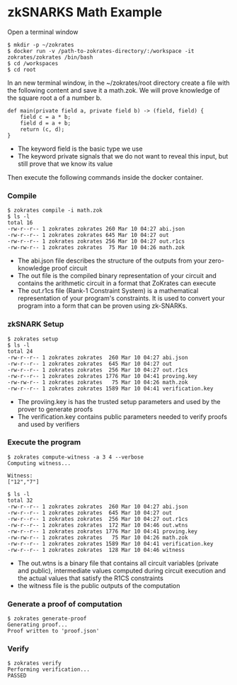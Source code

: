 # zkSNARKS Math Example
Open a terminal window
```
$ mkdir -p ~/zokrates
$ docker run -v /path-to-zokrates-directory/:/workspace -it zokrates/zokrates /bin/bash
$ cd /workspaces
$ cd root
```
In an new terminal window, in the ~/zokrates/root directory create a file with the following content and save it a math.zok. We will prove knowledge of the square root a of a number b.
```
def main(private field a, private field b) -> (field, field) {
    field c = a * b;
    field d = a + b;
    return (c, d);
}
```

- The keyword field is the basic type we use
- The keyword private signals that we do not want to reveal this input, but still prove that we know its value

Then execute the following commands inside the docker container.
### Compile
```
$ zokrates compile -i math.zok
$ ls -l
total 16
-rw-r--r-- 1 zokrates zokrates 260 Mar 10 04:27 abi.json
-rw-r--r-- 1 zokrates zokrates 645 Mar 10 04:27 out
-rw-r--r-- 1 zokrates zokrates 256 Mar 10 04:27 out.r1cs
-rw-rw-r-- 1 zokrates zokrates  75 Mar 10 04:26 math.zok

```
- The abi.json file describes the structure of the outputs from your zero-knowledge proof circuit
- The out file is the compiled binary representation of your circuit and contains the arithmetic circuit in a format that ZoKrates can execute
- The out.r1cs file (Rank-1 Constraint System) is a mathematical representation of your program's constraints. It is used to convert your program into a form that can be proven using zk-SNARKs.

### zkSNARK Setup
```
$ zokrates setup
$ ls -l
total 24
-rw-r--r-- 1 zokrates zokrates  260 Mar 10 04:27 abi.json
-rw-r--r-- 1 zokrates zokrates  645 Mar 10 04:27 out
-rw-r--r-- 1 zokrates zokrates  256 Mar 10 04:27 out.r1cs
-rw-r--r-- 1 zokrates zokrates 1776 Mar 10 04:41 proving.key
-rw-rw-r-- 1 zokrates zokrates   75 Mar 10 04:26 math.zok
-rw-r--r-- 1 zokrates zokrates 1589 Mar 10 04:41 verification.key
```
- The proviing.key is has the trusted setup parameters and used by the prover to generate proofs
- The verification.key contains public parameters needed to verify proofs and used by verifiers

### Execute the program
```
$ zokrates compute-witness -a 3 4 --verbose
Computing witness...

Witness: 
["12","7"]

$ ls -l
total 32
-rw-r--r-- 1 zokrates zokrates  260 Mar 10 04:27 abi.json
-rw-r--r-- 1 zokrates zokrates  645 Mar 10 04:27 out
-rw-r--r-- 1 zokrates zokrates  256 Mar 10 04:27 out.r1cs
-rw-r--r-- 1 zokrates zokrates  172 Mar 10 04:46 out.wtns
-rw-r--r-- 1 zokrates zokrates 1776 Mar 10 04:41 proving.key
-rw-rw-r-- 1 zokrates zokrates   75 Mar 10 04:26 math.zok
-rw-r--r-- 1 zokrates zokrates 1589 Mar 10 04:41 verification.key
-rw-r--r-- 1 zokrates zokrates  128 Mar 10 04:46 witness
```
- The out.wtns is a binary file that contains all circuit variables (private and public), intermediate values computed during circuit execution and the actual values that satisfy the R1CS constraints
- the witness file is the public outputs of the computation



### Generate a proof of computation
```
$ zokrates generate-proof
Generating proof...
Proof written to 'proof.json'
```


### Verify
```
$ zokrates verify
Performing verification...
PASSED
```

